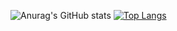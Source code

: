 
![Anurag's GitHub stats](https://github-readme-stats.vercel.app/api?username=mosesimbahale&theme=midnight-purple&show_icons=true)      [![Top Langs](https://github-readme-stats.vercel.app/api/top-langs/?username=mosesimbahale&layout=compact&theme=midnight-purple)](https://github.com/anuraghazra/github-readme-stats)

